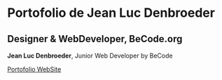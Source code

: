 # Portofolio de Jean Luc Denbroeder

## Designer & WebDeveloper, BeCode.org

**Jean Luc Denbroeder**, Junior Web Developer by BeCode 

[Portofolio WebSite](https://portfolio-jl.herokuapp.com/ "lien vers mon Portfolio")
